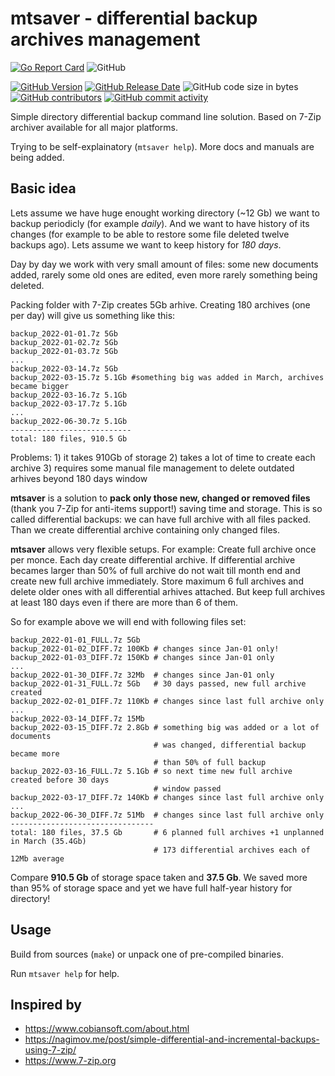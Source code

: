 # mtsaver - differential backup archives management

[![Go Report Card](https://goreportcard.com/badge/github.com/mitoteam/mtsaver)](https://goreportcard.com/report/github.com/mitoteam/mtsaver)
![GitHub](https://img.shields.io/github/license/mitoteam/mtsaver)

[![GitHub Version](https://img.shields.io/github/v/release/mitoteam/mtsaver?logo=github)](https://github.com/mitoteam/mtsaver)
[![GitHub Release Date](https://img.shields.io/github/release-date/mitoteam/mtsaver)](https://github.com/mitoteam/mtsaver/releases)
![GitHub code size in bytes](https://img.shields.io/github/languages/code-size/mitoteam/mtsaver)
[![GitHub contributors](https://img.shields.io/github/contributors-anon/mitoteam/mtsaver)](https://github.com/mitoteam/mtsaver/graphs/contributors)
[![GitHub commit activity](https://img.shields.io/github/commit-activity/y/mitoteam/mtsaver)](https://github.com/mitoteam/mtsaver/commits)

Simple directory differential backup command line solution. Based on 7-Zip archiver available for all major platforms.

Trying to be self-explainatory (`mtsaver help`). More docs and manuals are being added.

## Basic idea

Lets assume we have huge enought working directory (~12 Gb) we want to backup periodicly (for example _daily_). And we want to have history of its changes (for example to be able to restore some file deleted twelve backups ago). Lets assume we want to keep history for _180 days_.

Day by day we work with very small amount of files: some new documents added, rarely some old ones are edited, even more rarely something being deleted.

Packing folder with 7-Zip creates 5Gb arhive. Creating 180 archives (one per day) will give us something like this:
```
backup_2022-01-01.7z 5Gb
backup_2022-01-02.7z 5Gb
backup_2022-01-03.7z 5Gb
...
backup_2022-03-14.7z 5Gb
backup_2022-03-15.7z 5.1Gb #something big was added in March, archives became bigger
backup_2022-03-16.7z 5.1Gb
backup_2022-03-17.7z 5.1Gb
...
backup_2022-06-30.7z 5.1Gb
---------------------------
total: 180 files, 910.5 Gb
```

Problems: 1) it takes 910Gb of storage 2) takes a lot of time to create each archive 3) requires some manual file management to delete outdated arhives beyond 180 days window

**mtsaver** is a solution to **pack only those new, changed or removed files** (thank you 7-Zip for anti-items support!) saving time and storage.
This is so called differential backups: we can have full archive with all files packed. Than we create differential archive containing only changed files.

**mtsaver** allows very flexible setups. For example: Create full archive once per monce. Each day create differential archive. If differential archive becames larger than 50% of full archive do not wait till month end and create new full archive immediately. Store maximum 6 full archives and delete older ones with all differential arhives attached. But keep full archives at least 180 days even if there are more than 6 of them.

So for example above we will end with following files set:

```
backup_2022-01-01_FULL.7z 5Gb
backup_2022-01-02_DIFF.7z 100Kb # changes since Jan-01 only!
backup_2022-01-03_DIFF.7z 150Kb # changes since Jan-01 only
...
backup_2022-01-30_DIFF.7z 32Mb  # changes since Jan-01 only
backup_2022-01-31_FULL.7z 5Gb   # 30 days passed, new full archive created
backup_2022-02-01_DIFF.7z 110Kb # changes since last full archive only
...
backup_2022-03-14_DIFF.7z 15Mb
backup_2022-03-15_DIFF.7z 2.8Gb # something big was added or a lot of documents
                                # was changed, differential backup became more
                                # than 50% of full backup
backup_2022-03-16_FULL.7z 5.1Gb # so next time new full archive created before 30 days
                                # window passed
backup_2022-03-17_DIFF.7z 140Kb # changes since last full archive only
...
backup_2022-06-30_DIFF.7z 51Mb  # changes since last full archive only
--------------------------------
total: 180 files, 37.5 Gb       # 6 planned full archives +1 unplanned in March (35.4Gb)
                                # 173 differential archives each of 12Mb average
```

Compare **910.5 Gb** of storage space taken and **37.5 Gb**. We saved more than 95% of storage space and yet we have full half-year history for directory!

## Usage

Build from sources (`make`) or unpack one of pre-compiled binaries.

Run `mtsaver help` for help.

## Inspired by
- https://www.cobiansoft.com/about.html
- https://nagimov.me/post/simple-differential-and-incremental-backups-using-7-zip/
- https://www.7-zip.org
